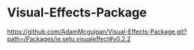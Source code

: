 # Visual-Effects-Package
https://github.com/AdamMcguigan/Visual-Effects-Package.git?path=/Packages/ie.setu.visualeffect#v0.2.2
